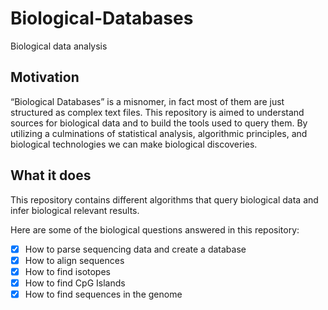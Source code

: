 # Biological-Databases
Biological data analysis 

Motivation
----------
“Biological Databases” is a misnomer, in fact most of them are just structured as complex text files. 
This repository is aimed to understand sources for biological data and to build the tools used to query them. By 
utilizing a culminations of statistical analysis, algorithmic principles, and biological technologies we can make 
biological discoveries. 

What it does
----------
This repository contains different algorithms that query biological data and infer biological relevant results. 

Here are some of the biological questions answered in this repository:
- [x] How to parse sequencing data and create a database
- [x] How to align sequences 
- [x] How to find isotopes
- [x] How to find CpG Islands
- [x] How to find sequences in the genome
